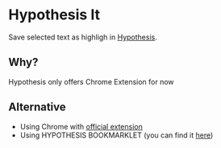 # Hypothesis It

Save selected text as highligh in [Hypothesis](https://web.hypothes.is/start/).

## Why?

Hypothesis only offers Chrome Extension for now


## Alternative

- Using Chrome with [official extension](https://chrome.google.com/webstore/detail/hypothesis-web-pdf-annota/bjfhmglciegochdpefhhlphglcehbmek)
- Using HYPOTHESIS BOOKMARKLET (you can find it [here](https://web.hypothes.is/start/))


